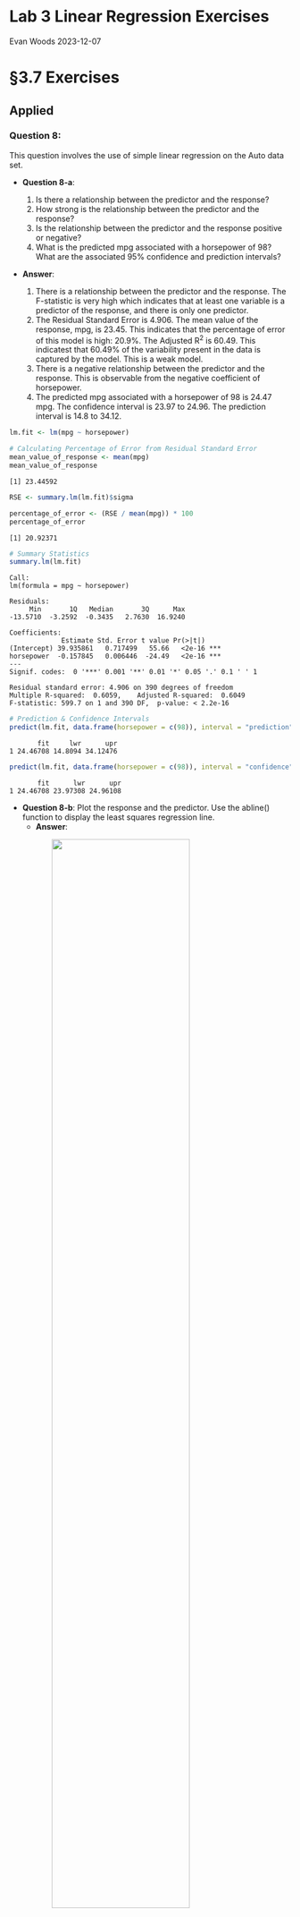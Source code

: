 Lab 3 Linear Regression Exercises
================
Evan Woods
2023-12-07

# §3.7 Exercises

<!-- ## Conceptual -->
<!-- ### Question 7: -->
<!-- ## Getting started with equations -->
<!-- We can write fractions: $\frac{2}{3}$. We can also handle things like estimated population growth rate, e.g., $\hat{\lambda}=1.02$. And, $\sqrt{4}=2$. -->
<!-- $$\alpha, \beta,  \gamma, \Gamma$$ -->
<!-- $$a \pm b$$ -->
<!-- $$x \ge 15$$ -->
<!-- $$a_i \ge 0~~~\forall i$$ -->
<!-- ## Matrix -->
<!-- $$A_{m,n} = -->
<!--  \begin{pmatrix} -->
<!--   a_{1,1} & a_{1,2} & \cdots & a_{1,n} \\ -->
<!--   a_{2,1} & a_{2,2} & \cdots & a_{2,n} \\ -->
<!--   \vdots  & \vdots  & \ddots & \vdots  \\ -->
<!--   a_{m,1} & a_{m,2} & \cdots & a_{m,n} -->
<!--  \end{pmatrix}$$ -->

## Applied

### Question 8:

This question involves the use of simple linear regression on the Auto
data set.

- **Question 8-a**:

  1.  Is there a relationship between the predictor and the response?
  2.  How strong is the relationship between the predictor and the
      response?
  3.  Is the relationship between the predictor and the response
      positive or negative?
  4.  What is the predicted mpg associated with a horsepower of 98? What
      are the associated 95% confidence and prediction intervals?

- **Answer**:

  1.  There is a relationship between the predictor and the response.
      The F-statistic is very high which indicates that at least one
      variable is a predictor of the response, and there is only one
      predictor.
  2.  The Residual Standard Error is 4.906. The mean value of the
      response, mpg, is 23.45. This indicates that the percentage of
      error of this model is high: 20.9%. The Adjusted R<sup>2</sup> is
      60.49. This indicatest that 60.49% of the variability present in
      the data is captured by the model. This is a weak model.
  3.  There is a negative relationship between the predictor and the
      response. This is observable from the negative coefficient of
      horsepower.
  4.  The predicted mpg associated with a horsepower of 98 is 24.47 mpg.
      The confidence interval is 23.97 to 24.96. The prediction interval
      is 14.8 to 34.12.

``` r
lm.fit <- lm(mpg ~ horsepower)

# Calculating Percentage of Error from Residual Standard Error
mean_value_of_response <- mean(mpg)
mean_value_of_response
```

    [1] 23.44592

``` r
RSE <- summary.lm(lm.fit)$sigma

percentage_of_error <- (RSE / mean(mpg)) * 100
percentage_of_error
```

    [1] 20.92371

``` r
# Summary Statistics
summary.lm(lm.fit)
```


    Call:
    lm(formula = mpg ~ horsepower)

    Residuals:
         Min       1Q   Median       3Q      Max 
    -13.5710  -3.2592  -0.3435   2.7630  16.9240 

    Coefficients:
                 Estimate Std. Error t value Pr(>|t|)    
    (Intercept) 39.935861   0.717499   55.66   <2e-16 ***
    horsepower  -0.157845   0.006446  -24.49   <2e-16 ***
    ---
    Signif. codes:  0 '***' 0.001 '**' 0.01 '*' 0.05 '.' 0.1 ' ' 1

    Residual standard error: 4.906 on 390 degrees of freedom
    Multiple R-squared:  0.6059,    Adjusted R-squared:  0.6049 
    F-statistic: 599.7 on 1 and 390 DF,  p-value: < 2.2e-16

``` r
# Prediction & Confidence Intervals
predict(lm.fit, data.frame(horsepower = c(98)), interval = "prediction")
```

           fit     lwr      upr
    1 24.46708 14.8094 34.12476

``` r
predict(lm.fit, data.frame(horsepower = c(98)), interval = "confidence")
```

           fit      lwr      upr
    1 24.46708 23.97308 24.96108

- **Question 8-b**: Plot the response and the predictor. Use the
  abline() function to display the least squares regression line.
  - **Answer**:

<img src="Lab_3_Linear_Regression_Exercises_files/figure-gfm/unnamed-chunk-8-1.png" width="70%" style="display: block; margin: auto;" />

- **Question 8-c**: Use the plot() function to produce diagnostic plots
  of the least squares regression fit.
  - **Answer**: There are two or more points with high leverage. There
    is heteroskedasticity in the residuals. There appears to be a
    non-linearity in the data after observing the Residuals vs Fitted
    plot. There are multiple outliers in the dataset.

<img src="Lab_3_Linear_Regression_Exercises_files/figure-gfm/unnamed-chunk-9-1.png" width="70%" style="display: block; margin: auto;" /><img src="Lab_3_Linear_Regression_Exercises_files/figure-gfm/unnamed-chunk-9-2.png" width="70%" style="display: block; margin: auto;" /><img src="Lab_3_Linear_Regression_Exercises_files/figure-gfm/unnamed-chunk-9-3.png" width="70%" style="display: block; margin: auto;" /><img src="Lab_3_Linear_Regression_Exercises_files/figure-gfm/unnamed-chunk-9-4.png" width="70%" style="display: block; margin: auto;" />

    There appears to be a non-linearity in the data shown from the following plot:
    Residuals vs Fitted.

    There is heteroskedasticity in the residuals shown by the Residuals vs. Fitted
    plot. The non-constant Variance is also visible be the Q-Q Reisdual plot where
    points 331, 328, & 321 do not have constant variance.

<img src="Lab_3_Linear_Regression_Exercises_files/figure-gfm/unnamed-chunk-10-1.png" width="70%" style="display: block; margin: auto;" />

**Detecting outliers**:

``` r
# Detecting Outliers
lm.fit$model <- lm.fit$model %>% mutate(row_n = row_number()) 
outliers <- subset(lm.fit$model, rstudent(lm.fit) > 3 | rstudent(lm.fit) < -3)
```

    There are 2 outliers. They are observations 321 and 328.

**Identifying the high-leverage point**:

``` r
# Identifying high-leverage point
p <- ncol(lm.fit$model)
n <- nrow(lm.fit$model)

# High-Leverage: value > 3 * (p number of parameters) / (n number of observations)
high_leverage_cutoff <- (3*p/n)

# Identifying high-leverage values
lm.hatvalues <- hatvalues(lm.fit)
high_leverage_values <- lm.hatvalues[lm.hatvalues > high_leverage_cutoff]
```

    The cutoff value for high-leverage is 0.023 given 3 predictors and 392
    observations.

    There are 8 values with high-leverage with respect to the cutoff value of 0.023.
    Observations 14, 9, and 116 are displayed as high-leverage on the following
    plot: Residuals Vs. Leverage. Their values are as follows:

             7          8          9         14         26         94         95 
    0.02559171 0.02364053 0.02762920 0.02762920 0.02364053 0.02364053 0.02762920 
           116 
    0.02975300 

**Model Summary Statistics After Removing the High-Leverage
Observation**:


    Call:
    lm(formula = auto_no_high_leverage$mpg ~ auto_no_high_leverage$horsepower)

    Residuals:
         Min       1Q   Median       3Q      Max 
    -13.6282  -3.2206  -0.2221   2.6869  16.8475 

    Coefficients:
                                      Estimate Std. Error t value Pr(>|t|)    
    (Intercept)                      40.191925   0.719252   55.88   <2e-16 ***
    auto_no_high_leverage$horsepower -0.160607   0.006488  -24.75   <2e-16 ***
    ---
    Signif. codes:  0 '***' 0.001 '**' 0.01 '*' 0.05 '.' 0.1 ' ' 1

    Residual standard error: 4.871 on 389 degrees of freedom
    Multiple R-squared:  0.6117,    Adjusted R-squared:  0.6107 
    F-statistic: 612.7 on 1 and 389 DF,  p-value: < 2.2e-16

    The R-squared value increased from 0.6059 to 0.6117 after removing the high
    leverage value! This indicates a model that captures more of the variability in
    the data.

### Question 9:

This question involves the use of multiple linear regression on the Auto
data set.

- **Question 9-a**: Produce a scatterplot matrix which includes all of
  the variables of the data set.
  - **Answer**:

Variables in Auto

    [1] "mpg"          "cylinders"    "displacement" "horsepower"   "weight"      
    [6] "acceleration" "year"         "origin"       "name"        

<img src="Lab_3_Linear_Regression_Exercises_files/figure-gfm/unnamed-chunk-19-1.png" width="70%" style="display: block; margin: auto;" />

- **Question 9-b**: Compute the matrix of correlations between the
  variables using the function cor(). You will need to exclude the name
  variable, which is qualitative.
  - **Answer**:

<!-- -->

                        mpg  cylinders displacement horsepower     weight
    mpg           1.0000000 -0.7776175   -0.8051269 -0.7784268 -0.8322442
    cylinders    -0.7776175  1.0000000    0.9508233  0.8429834  0.8975273
    displacement -0.8051269  0.9508233    1.0000000  0.8972570  0.9329944
    horsepower   -0.7784268  0.8429834    0.8972570  1.0000000  0.8645377
    weight       -0.8322442  0.8975273    0.9329944  0.8645377  1.0000000
    acceleration  0.4233285 -0.5046834   -0.5438005 -0.6891955 -0.4168392
    year          0.5805410 -0.3456474   -0.3698552 -0.4163615 -0.3091199
    origin        0.5652088 -0.5689316   -0.6145351 -0.4551715 -0.5850054
                 acceleration       year     origin
    mpg             0.4233285  0.5805410  0.5652088
    cylinders      -0.5046834 -0.3456474 -0.5689316
    displacement   -0.5438005 -0.3698552 -0.6145351
    horsepower     -0.6891955 -0.4163615 -0.4551715
    weight         -0.4168392 -0.3091199 -0.5850054
    acceleration    1.0000000  0.2903161  0.2127458
    year            0.2903161  1.0000000  0.1815277
    origin          0.2127458  0.1815277  1.0000000

- **Question 9-c**: Use the lm() function to perform a multiple linear
  regression with mpg as the response and all other variables except
  name as the predictors. Use the summary() function to print the
  results. Comment on the output.

1.  Is there a relationship between the predictors and the response?
2.  Which predictors appear to have a statistically significant
    relationship to the response?
3.  What does the coefficient for the year variable suggest?

- **Answer**:

<!-- -->


    Call:
    lm(formula = mpg ~ ., data = auto_no_name_col)

    Residuals:
        Min      1Q  Median      3Q     Max 
    -9.5903 -2.1565 -0.1169  1.8690 13.0604 

    Coefficients:
                   Estimate Std. Error t value Pr(>|t|)    
    (Intercept)  -17.218435   4.644294  -3.707  0.00024 ***
    cylinders     -0.493376   0.323282  -1.526  0.12780    
    displacement   0.019896   0.007515   2.647  0.00844 ** 
    horsepower    -0.016951   0.013787  -1.230  0.21963    
    weight        -0.006474   0.000652  -9.929  < 2e-16 ***
    acceleration   0.080576   0.098845   0.815  0.41548    
    year           0.750773   0.050973  14.729  < 2e-16 ***
    origin         1.426141   0.278136   5.127 4.67e-07 ***
    ---
    Signif. codes:  0 '***' 0.001 '**' 0.01 '*' 0.05 '.' 0.1 ' ' 1

    Residual standard error: 3.328 on 384 degrees of freedom
    Multiple R-squared:  0.8215,    Adjusted R-squared:  0.8182 
    F-statistic: 252.4 on 7 and 384 DF,  p-value: < 2.2e-16

    There is a relationship between the predictors and the response as indicated by
    the F-statistic of 252.4.

    Displacement, Weight, Year, and Origin all appear to have a statistically
    significant relationship to the response.

    The coefficient of the year variable suggests that for every year, miles per
    gallon increases by 0.750773.

- **Question 9-d**: Use the plot() function to produce diagnostic plots
  of the linear regression fit. Comment on any problems you see with the
  fit. Do the residual plots suggest any unusually large outliers? Does
  the leverage plot identify any observations with unusually high
  leverage?
  - **Answer**:

<img src="Lab_3_Linear_Regression_Exercises_files/figure-gfm/unnamed-chunk-25-1.png" width="70%" style="display: block; margin: auto;" /><img src="Lab_3_Linear_Regression_Exercises_files/figure-gfm/unnamed-chunk-25-2.png" width="70%" style="display: block; margin: auto;" /><img src="Lab_3_Linear_Regression_Exercises_files/figure-gfm/unnamed-chunk-25-3.png" width="70%" style="display: block; margin: auto;" /><img src="Lab_3_Linear_Regression_Exercises_files/figure-gfm/unnamed-chunk-25-4.png" width="70%" style="display: block; margin: auto;" /><img src="Lab_3_Linear_Regression_Exercises_files/figure-gfm/unnamed-chunk-25-5.png" width="70%" style="display: block; margin: auto;" />

    There are two outliers in this data as observed in the following plot:
    Studentized Residuals Vs. Fitted Values. There is heteroskedasticity as seen
    in the Residuals vs Fitted plot and the Q-Q plot. There is a high-leverage
    observation observable in the plot Residuals vs Leverage. There is a
    non-linearity observable in the Residuals vs Fitted plot.

- **Question 9-e**: User the \* and : symbols to fit linear models with
  interaction effects. Do any interactions appear to be statistically
  significant?
  - **Answer**:

<!-- -->

    The following interactions have significant relationships with respect to mpg:
    year and weight, horsepower and cylinders, and horsepower and displacement.


    Call:
    lm(formula = mpg ~ horsepower * displacement, data = auto)

    Residuals:
         Min       1Q   Median       3Q      Max 
    -10.9391  -2.3373  -0.5816   2.1698  17.5771 

    Coefficients:
                              Estimate Std. Error t value Pr(>|t|)    
    (Intercept)              5.305e+01  1.526e+00   34.77   <2e-16 ***
    horsepower              -2.343e-01  1.959e-02  -11.96   <2e-16 ***
    displacement            -9.805e-02  6.682e-03  -14.67   <2e-16 ***
    horsepower:displacement  5.828e-04  5.193e-05   11.22   <2e-16 ***
    ---
    Signif. codes:  0 '***' 0.001 '**' 0.01 '*' 0.05 '.' 0.1 ' ' 1

    Residual standard error: 3.944 on 388 degrees of freedom
    Multiple R-squared:  0.7466,    Adjusted R-squared:  0.7446 
    F-statistic:   381 on 3 and 388 DF,  p-value: < 2.2e-16


    Call:
    lm(formula = mpg ~ weight * year, data = auto)

    Residuals:
        Min      1Q  Median      3Q     Max 
    -8.0397 -1.9956 -0.0983  1.6525 12.9896 

    Coefficients:
                  Estimate Std. Error t value Pr(>|t|)    
    (Intercept) -1.105e+02  1.295e+01  -8.531 3.30e-16 ***
    weight       2.755e-02  4.413e-03   6.242 1.14e-09 ***
    year         2.040e+00  1.718e-01  11.876  < 2e-16 ***
    weight:year -4.579e-04  5.907e-05  -7.752 8.02e-14 ***
    ---
    Signif. codes:  0 '***' 0.001 '**' 0.01 '*' 0.05 '.' 0.1 ' ' 1

    Residual standard error: 3.193 on 388 degrees of freedom
    Multiple R-squared:  0.8339,    Adjusted R-squared:  0.8326 
    F-statistic: 649.3 on 3 and 388 DF,  p-value: < 2.2e-16


    Call:
    lm(formula = mpg ~ cylinders * horsepower, data = auto)

    Residuals:
         Min       1Q   Median       3Q      Max 
    -11.5862  -2.1945  -0.5617   1.9541  16.3329 

    Coefficients:
                          Estimate Std. Error t value Pr(>|t|)    
    (Intercept)          72.815097   3.071314  23.708   <2e-16 ***
    cylinders            -6.492462   0.510560 -12.716   <2e-16 ***
    horsepower           -0.416007   0.034521 -12.051   <2e-16 ***
    cylinders:horsepower  0.047247   0.004732   9.984   <2e-16 ***
    ---
    Signif. codes:  0 '***' 0.001 '**' 0.01 '*' 0.05 '.' 0.1 ' ' 1

    Residual standard error: 4.094 on 388 degrees of freedom
    Multiple R-squared:  0.727, Adjusted R-squared:  0.7249 
    F-statistic: 344.4 on 3 and 388 DF,  p-value: < 2.2e-16

- **Question 9-f**: Try a few different combinations of the variables
  such as log(X), √(X), X<sup>2</sup>. Comment on your findings.
  - **Answer**:

<!-- -->

    Three transformations were performed on weight: the log, square root, and the
    square of weight. These transformations yielded R-squared values that were
    highest with the log transformation of the weight. The log transformation model
    furthmore exhibited improved values with respect to F-statistics and Residual
    Standard Error. The transformed weight is a significant indicator of mpg in all
    three transformed linear models.


    Call:
    lm(formula = mpg ~ log(weight), data = auto)

    Residuals:
         Min       1Q   Median       3Q      Max 
    -12.4315  -2.6752  -0.2888   1.9429  16.0136 

    Coefficients:
                Estimate Std. Error t value Pr(>|t|)    
    (Intercept) 209.9433     6.0002   34.99   <2e-16 ***
    log(weight) -23.4317     0.7534  -31.10   <2e-16 ***
    ---
    Signif. codes:  0 '***' 0.001 '**' 0.01 '*' 0.05 '.' 0.1 ' ' 1

    Residual standard error: 4.189 on 390 degrees of freedom
    Multiple R-squared:  0.7127,    Adjusted R-squared:  0.7119 
    F-statistic: 967.3 on 1 and 390 DF,  p-value: < 2.2e-16


    Call:
    lm(formula = mpg ~ sqrt(weight), data = auto)

    Residuals:
         Min       1Q   Median       3Q      Max 
    -12.2402  -2.9005  -0.3708   2.0791  16.2296 

    Coefficients:
                 Estimate Std. Error t value Pr(>|t|)    
    (Intercept)  69.67218    1.52649   45.64   <2e-16 ***
    sqrt(weight) -0.85560    0.02797  -30.59   <2e-16 ***
    ---
    Signif. codes:  0 '***' 0.001 '**' 0.01 '*' 0.05 '.' 0.1 ' ' 1

    Residual standard error: 4.239 on 390 degrees of freedom
    Multiple R-squared:  0.7058,    Adjusted R-squared:  0.705 
    F-statistic: 935.4 on 1 and 390 DF,  p-value: < 2.2e-16


    Call:
    lm(formula = mpg ~ I(weight^2), data = auto)

    Residuals:
         Min       1Q   Median       3Q      Max 
    -11.2813  -3.1744  -0.4708   2.2708  17.2506 

    Coefficients:
                  Estimate Std. Error t value Pr(>|t|)    
    (Intercept)  3.447e+01  4.708e-01   73.22   <2e-16 ***
    I(weight^2) -1.150e-06  4.266e-08  -26.96   <2e-16 ***
    ---
    Signif. codes:  0 '***' 0.001 '**' 0.01 '*' 0.05 '.' 0.1 ' ' 1

    Residual standard error: 4.619 on 390 degrees of freedom
    Multiple R-squared:  0.6507,    Adjusted R-squared:  0.6498 
    F-statistic: 726.6 on 1 and 390 DF,  p-value: < 2.2e-16

### Question 10:

This question should be answered using the Carseats data set.

- **Question 10-a**: Fit a multiple regression model to fit Sales using
  Price, Urban, and US.
  - **Answer**:

<!-- -->


    Call:
    lm(formula = Sales ~ Price + Urban + US, data = Carseats)

    Coefficients:
    (Intercept)        Price     UrbanYes        USYes  
       13.04347     -0.05446     -0.02192      1.20057  

- **Question 10-b**: Provide an interpretation of each coefficient in
  the model. Be careful - some of the variables in the model are
  qualitative!
  - **Answer**:

``` r
f_print(sprintf("Every 1 unit of increase in price will decrease sales by 54.46 units. Stocking carseats in an Urban location decreases sales by 21.92 units. Stocking carseats in US stores increase sales by 1200 units."))
```

    Every 1 unit of increase in price will decrease sales by 54.46 units. Stocking
    carseats in an Urban location decreases sales by 21.92 units. Stocking carseats
    in US stores increase sales by 1200 units.

- **Question 10-c**: Write out the model in equation form, being careful
  to handle the qualitative variables properly.
  - **Answer**:

``` r
# If the Carseat is stocked in an Urban And US store:
# Sales ≈ β_0 + β_1 * Price + β_2 + β_3

# If the Carseat is stocked in an Urban store only:
# Sales ≈ β_0 + β_1 * Price + β_2

# If the Carseat is stocked in a US store only:
# Sales ≈ β_0 + β_1 * Price + β_3
```

- **Question 10-d**: For which of the predictors can you reject the null
  hypothesis H<sub>0</sub> : β<sub>j</sub> = 0?
  - **Answer**:

<!-- -->

    The following are significant predictors of sales: Price & US.


    Call:
    lm(formula = Sales ~ Price + Urban + US, data = Carseats)

    Residuals:
        Min      1Q  Median      3Q     Max 
    -6.9206 -1.6220 -0.0564  1.5786  7.0581 

    Coefficients:
                 Estimate Std. Error t value Pr(>|t|)    
    (Intercept) 13.043469   0.651012  20.036  < 2e-16 ***
    Price       -0.054459   0.005242 -10.389  < 2e-16 ***
    UrbanYes    -0.021916   0.271650  -0.081    0.936    
    USYes        1.200573   0.259042   4.635 4.86e-06 ***
    ---
    Signif. codes:  0 '***' 0.001 '**' 0.01 '*' 0.05 '.' 0.1 ' ' 1

    Residual standard error: 2.472 on 396 degrees of freedom
    Multiple R-squared:  0.2393,    Adjusted R-squared:  0.2335 
    F-statistic: 41.52 on 3 and 396 DF,  p-value: < 2.2e-16

- **Question 10-e**: On the basis of your response to the previous
  question, fit a smaller model that only uses the predictors for which
  there is evidence of association with the outcome.
  - **Answer**:

<!-- -->


    Call:
    lm(formula = Sales ~ Price + US)

    Coefficients:
    (Intercept)        Price        USYes  
       13.03079     -0.05448      1.19964  

- **Question 10-f**: How well do the models fit the data?
  - **Answer**:

<!-- -->

    The model composed of US, Urban, & Price captures 23.9275% of the variablility
    of the data with 32.98 percent error with respect to the response, sales.

    The model exclusively composed of US & Price captures 23.9263% of the
    variablility of the data with 32.94 percent error with respect to the response,
    sales.

    The US & Price model captures less variability in the data but accomodates this
    with less response error.

- **Question 10-g**: Using the model from (e), obtain 95 % confidence
  intervals for the coefficient(s).
  - **Answer**:

<!-- -->

                      2.5 %      97.5 %
    (Intercept) 11.79032020 14.27126531
    Price       -0.06475984 -0.04419543
    USYes        0.69151957  1.70776632

- **Question 10-h**: Is there evidence of outliers or high leverage
  observations in the model from (e)?
  - **Answer**:

Observations with High Leverage

        Sales Price  US
    43  10.43    24  No
    126  9.34    49  No
    166  0.37   191 Yes
    175  0.00   185  No
    314  9.33    54  No
    368 14.37    53  No

Detecting Outliers

    [1] Sales Price US   
    <0 rows> (or 0-length row.names)

    There is evidence of 6 observations with high leverage given a cutoff value
    of 0.022. This is observable in the plot Residuals vs Leverage. There are no
    outliers.

<img src="Lab_3_Linear_Regression_Exercises_files/figure-gfm/unnamed-chunk-51-1.png" width="70%" style="display: block; margin: auto;" /><img src="Lab_3_Linear_Regression_Exercises_files/figure-gfm/unnamed-chunk-51-2.png" width="70%" style="display: block; margin: auto;" /><img src="Lab_3_Linear_Regression_Exercises_files/figure-gfm/unnamed-chunk-51-3.png" width="70%" style="display: block; margin: auto;" /><img src="Lab_3_Linear_Regression_Exercises_files/figure-gfm/unnamed-chunk-51-4.png" width="70%" style="display: block; margin: auto;" /><img src="Lab_3_Linear_Regression_Exercises_files/figure-gfm/unnamed-chunk-51-5.png" width="70%" style="display: block; margin: auto;" />
\### Question 11: In this problem, we will investigate the t-statistic
for the null hypothesis H<sub>0</sub>: β = 0 in simple linear regression
without an intercept. To begin, we generate a predictor x and a response
y as follows.

``` r
set.seed(1)
x <- rnorm(100)
y <- 2*x + rnorm(100)
```

- **Question 11-a**: Perform a simple linear regression of y onto x,
  without an in- tercept. Report the coefficient estimate ˆβ, the
  standard error of this coefficient estimate, and the t-statistic and
  p-value associ- ated with the null hypothesis H0 : β = 0. Comment on
  these results. (You can perform regression without an intercept using
  the command lm(y∼x+0).)

  - **Answer**:

<!-- -->

      Estimate Std. Error  t value     Pr(>|t|)
    x 1.993876  0.1064767 18.72593 2.642197e-34

``` r
f_print(sprintf("The estimate indicates that for every unit value in x, y changes by 1.993876. The standard error indicates the size of the standard deviation of the error of the estimate of y regressed onto x. In this case, its value is 0.1064767. The t value is a measure of the number of standard deviations the x coefficient is away from 0. The p-value indicates x is a significant predictor of y. The p-value is the probability of observing any number equal to the absolute value of t or larger assuming y is not regressed onto x."))
```

    The estimate indicates that for every unit value in x, y changes by 1.993876.
    The standard error indicates the size of the standard deviation of the error
    of the estimate of y regressed onto x. In this case, its value is 0.1064767.
    The t value is a measure of the number of standard deviations the x coefficient
    is away from 0. The p-value indicates x is a significant predictor of y. The
    p-value is the probability of observing any number equal to the absolute value
    of t or larger assuming y is not regressed onto x.

- **Question 11-b**: Now perform a simple linear regression of x onto y
  without an intercept, and report the coefficient estimate, its
  standard error, and the corresponding t-statistic and p-values
  associated with the null hypothesis H0 : β = 0. Comment on these
  results.
  - **Answer**:

<!-- -->

       Estimate Std. Error  t value     Pr(>|t|)
    y 0.3911145 0.02088625 18.72593 2.642197e-34

    For every 1 unit increase in 1, there is an increase of x of 0.3911145. The
    size of the standard deviation of the error of y regressed onto x is 0.02088625.
    The y coefficient is 18.72593 standard deviations away from 0. The p value
    is significant at 2.642197e-34 and indicates the probability of observing any
    number equal to the absolute value of t or larger given x is not regressed onto
    y.

- **Question 11-c**:
  - **Answer**:

$$ \beta + \beta$$

    Both regressions share the same intercept (0), t-values, and p-values. They are
    both positive in slope.


    Call:
    lm(formula = y ~ x)

    Coefficients:
    (Intercept)            x  
       -0.03769      1.99894  

<img src="Lab_3_Linear_Regression_Exercises_files/figure-gfm/unnamed-chunk-59-1.png" width="70%" style="display: block; margin: auto;" />

- **Question 11-d**: For the regression of Y onto X without an
  intercept, the t- statistic for H0 : β = 0 takes the form ˆβ/SE( ˆβ),
  where ˆβ is given by (3.38), and where

(These formulas are slightly different from those given in Sec- tions
3.1.1 and 3.1.2, since here we are performing regression without an
intercept.) Show algebraically, and confirm numeri- cally in R, that the
t-statistic can be written as

- **Answer**: What is the relationship between the results obtained in

